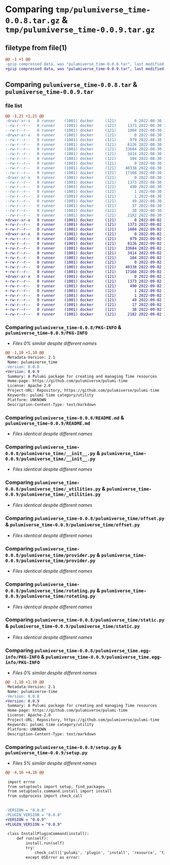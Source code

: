 # Comparing `tmp/pulumiverse_time-0.0.8.tar.gz` & `tmp/pulumiverse_time-0.0.9.tar.gz`

## filetype from file(1)

```diff
@@ -1 +1 @@
-gzip compressed data, was "pulumiverse_time-0.0.8.tar", last modified: Tue Aug 30 14:18:16 2022, max compression
+gzip compressed data, was "pulumiverse_time-0.0.9.tar", last modified: Fri Sep  2 16:46:22 2022, max compression
```

## Comparing `pulumiverse_time-0.0.8.tar` & `pulumiverse_time-0.0.9.tar`

### file list

```diff
@@ -1,21 +1,21 @@
-drwxr-xr-x   0 runner    (1001) docker     (121)        0 2022-08-30 14:18:16.638564 pulumiverse_time-0.0.8/
--rw-r--r--   0 runner    (1001) docker     (121)     1373 2022-08-30 14:18:16.638564 pulumiverse_time-0.0.8/PKG-INFO
--rw-r--r--   0 runner    (1001) docker     (121)     1004 2022-08-30 14:18:16.000000 pulumiverse_time-0.0.8/README.md
-drwxr-xr-x   0 runner    (1001) docker     (121)        0 2022-08-30 14:18:16.638564 pulumiverse_time-0.0.8/pulumiverse_time/
--rw-r--r--   0 runner    (1001) docker     (121)      979 2022-08-30 14:18:16.000000 pulumiverse_time-0.0.8/pulumiverse_time/__init__.py
--rw-r--r--   0 runner    (1001) docker     (121)     8126 2022-08-30 14:18:16.000000 pulumiverse_time-0.0.8/pulumiverse_time/_utilities.py
--rw-r--r--   0 runner    (1001) docker     (121)    33684 2022-08-30 14:18:16.000000 pulumiverse_time-0.0.8/pulumiverse_time/offset.py
--rw-r--r--   0 runner    (1001) docker     (121)     3414 2022-08-30 14:18:16.000000 pulumiverse_time-0.0.8/pulumiverse_time/provider.py
--rw-r--r--   0 runner    (1001) docker     (121)      104 2022-08-30 14:18:16.000000 pulumiverse_time-0.0.8/pulumiverse_time/pulumi-plugin.json
--rw-r--r--   0 runner    (1001) docker     (121)        0 2022-08-30 14:18:16.000000 pulumiverse_time-0.0.8/pulumiverse_time/py.typed
--rw-r--r--   0 runner    (1001) docker     (121)    40338 2022-08-30 14:18:16.000000 pulumiverse_time-0.0.8/pulumiverse_time/rotating.py
--rw-r--r--   0 runner    (1001) docker     (121)    17168 2022-08-30 14:18:16.000000 pulumiverse_time-0.0.8/pulumiverse_time/static.py
-drwxr-xr-x   0 runner    (1001) docker     (121)        0 2022-08-30 14:18:16.638564 pulumiverse_time-0.0.8/pulumiverse_time.egg-info/
--rw-r--r--   0 runner    (1001) docker     (121)     1373 2022-08-30 14:18:16.000000 pulumiverse_time-0.0.8/pulumiverse_time.egg-info/PKG-INFO
--rw-r--r--   0 runner    (1001) docker     (121)      490 2022-08-30 14:18:16.000000 pulumiverse_time-0.0.8/pulumiverse_time.egg-info/SOURCES.txt
--rw-r--r--   0 runner    (1001) docker     (121)        1 2022-08-30 14:18:16.000000 pulumiverse_time-0.0.8/pulumiverse_time.egg-info/dependency_links.txt
--rw-r--r--   0 runner    (1001) docker     (121)        1 2022-08-30 14:18:16.000000 pulumiverse_time-0.0.8/pulumiverse_time.egg-info/not-zip-safe
--rw-r--r--   0 runner    (1001) docker     (121)       49 2022-08-30 14:18:16.000000 pulumiverse_time-0.0.8/pulumiverse_time.egg-info/requires.txt
--rw-r--r--   0 runner    (1001) docker     (121)       17 2022-08-30 14:18:16.000000 pulumiverse_time-0.0.8/pulumiverse_time.egg-info/top_level.txt
--rw-r--r--   0 runner    (1001) docker     (121)       38 2022-08-30 14:18:16.638564 pulumiverse_time-0.0.8/setup.cfg
--rw-r--r--   0 runner    (1001) docker     (121)     2182 2022-08-30 14:18:16.000000 pulumiverse_time-0.0.8/setup.py
+drwxr-xr-x   0 runner    (1001) docker     (121)        0 2022-09-02 16:46:22.425514 pulumiverse_time-0.0.9/
+-rw-r--r--   0 runner    (1001) docker     (121)     1373 2022-09-02 16:46:22.425514 pulumiverse_time-0.0.9/PKG-INFO
+-rw-r--r--   0 runner    (1001) docker     (121)     1004 2022-09-02 16:46:22.000000 pulumiverse_time-0.0.9/README.md
+drwxr-xr-x   0 runner    (1001) docker     (121)        0 2022-09-02 16:46:22.425514 pulumiverse_time-0.0.9/pulumiverse_time/
+-rw-r--r--   0 runner    (1001) docker     (121)      979 2022-09-02 16:46:22.000000 pulumiverse_time-0.0.9/pulumiverse_time/__init__.py
+-rw-r--r--   0 runner    (1001) docker     (121)     8126 2022-09-02 16:46:22.000000 pulumiverse_time-0.0.9/pulumiverse_time/_utilities.py
+-rw-r--r--   0 runner    (1001) docker     (121)    33684 2022-09-02 16:46:22.000000 pulumiverse_time-0.0.9/pulumiverse_time/offset.py
+-rw-r--r--   0 runner    (1001) docker     (121)     3414 2022-09-02 16:46:22.000000 pulumiverse_time-0.0.9/pulumiverse_time/provider.py
+-rw-r--r--   0 runner    (1001) docker     (121)      104 2022-09-02 16:46:22.000000 pulumiverse_time-0.0.9/pulumiverse_time/pulumi-plugin.json
+-rw-r--r--   0 runner    (1001) docker     (121)        0 2022-09-02 16:46:22.000000 pulumiverse_time-0.0.9/pulumiverse_time/py.typed
+-rw-r--r--   0 runner    (1001) docker     (121)    40338 2022-09-02 16:46:22.000000 pulumiverse_time-0.0.9/pulumiverse_time/rotating.py
+-rw-r--r--   0 runner    (1001) docker     (121)    17168 2022-09-02 16:46:22.000000 pulumiverse_time-0.0.9/pulumiverse_time/static.py
+drwxr-xr-x   0 runner    (1001) docker     (121)        0 2022-09-02 16:46:22.425514 pulumiverse_time-0.0.9/pulumiverse_time.egg-info/
+-rw-r--r--   0 runner    (1001) docker     (121)     1373 2022-09-02 16:46:22.000000 pulumiverse_time-0.0.9/pulumiverse_time.egg-info/PKG-INFO
+-rw-r--r--   0 runner    (1001) docker     (121)      490 2022-09-02 16:46:22.000000 pulumiverse_time-0.0.9/pulumiverse_time.egg-info/SOURCES.txt
+-rw-r--r--   0 runner    (1001) docker     (121)        1 2022-09-02 16:46:22.000000 pulumiverse_time-0.0.9/pulumiverse_time.egg-info/dependency_links.txt
+-rw-r--r--   0 runner    (1001) docker     (121)        1 2022-09-02 16:46:22.000000 pulumiverse_time-0.0.9/pulumiverse_time.egg-info/not-zip-safe
+-rw-r--r--   0 runner    (1001) docker     (121)       49 2022-09-02 16:46:22.000000 pulumiverse_time-0.0.9/pulumiverse_time.egg-info/requires.txt
+-rw-r--r--   0 runner    (1001) docker     (121)       17 2022-09-02 16:46:22.000000 pulumiverse_time-0.0.9/pulumiverse_time.egg-info/top_level.txt
+-rw-r--r--   0 runner    (1001) docker     (121)       38 2022-09-02 16:46:22.425514 pulumiverse_time-0.0.9/setup.cfg
+-rw-r--r--   0 runner    (1001) docker     (121)     2182 2022-09-02 16:46:22.000000 pulumiverse_time-0.0.9/setup.py
```

### Comparing `pulumiverse_time-0.0.8/PKG-INFO` & `pulumiverse_time-0.0.9/PKG-INFO`

 * *Files 0% similar despite different names*

```diff
@@ -1,10 +1,10 @@
 Metadata-Version: 2.1
 Name: pulumiverse_time
-Version: 0.0.8
+Version: 0.0.9
 Summary: A Pulumi package for creating and managing Time resources
 Home-page: https://github.com/pulumiverse/pulumi-time
 License: Apache-2.0
 Project-URL: Repository, https://github.com/pulumiverse/pulumi-time
 Keywords: pulumi time category/utility
 Platform: UNKNOWN
 Description-Content-Type: text/markdown
```

### Comparing `pulumiverse_time-0.0.8/README.md` & `pulumiverse_time-0.0.9/README.md`

 * *Files identical despite different names*

### Comparing `pulumiverse_time-0.0.8/pulumiverse_time/__init__.py` & `pulumiverse_time-0.0.9/pulumiverse_time/__init__.py`

 * *Files identical despite different names*

### Comparing `pulumiverse_time-0.0.8/pulumiverse_time/_utilities.py` & `pulumiverse_time-0.0.9/pulumiverse_time/_utilities.py`

 * *Files identical despite different names*

### Comparing `pulumiverse_time-0.0.8/pulumiverse_time/offset.py` & `pulumiverse_time-0.0.9/pulumiverse_time/offset.py`

 * *Files identical despite different names*

### Comparing `pulumiverse_time-0.0.8/pulumiverse_time/provider.py` & `pulumiverse_time-0.0.9/pulumiverse_time/provider.py`

 * *Files identical despite different names*

### Comparing `pulumiverse_time-0.0.8/pulumiverse_time/rotating.py` & `pulumiverse_time-0.0.9/pulumiverse_time/rotating.py`

 * *Files identical despite different names*

### Comparing `pulumiverse_time-0.0.8/pulumiverse_time/static.py` & `pulumiverse_time-0.0.9/pulumiverse_time/static.py`

 * *Files identical despite different names*

### Comparing `pulumiverse_time-0.0.8/pulumiverse_time.egg-info/PKG-INFO` & `pulumiverse_time-0.0.9/pulumiverse_time.egg-info/PKG-INFO`

 * *Files 0% similar despite different names*

```diff
@@ -1,10 +1,10 @@
 Metadata-Version: 2.1
 Name: pulumiverse-time
-Version: 0.0.8
+Version: 0.0.9
 Summary: A Pulumi package for creating and managing Time resources
 Home-page: https://github.com/pulumiverse/pulumi-time
 License: Apache-2.0
 Project-URL: Repository, https://github.com/pulumiverse/pulumi-time
 Keywords: pulumi time category/utility
 Platform: UNKNOWN
 Description-Content-Type: text/markdown
```

### Comparing `pulumiverse_time-0.0.8/setup.py` & `pulumiverse_time-0.0.9/setup.py`

 * *Files 5% similar despite different names*

```diff
@@ -4,16 +4,16 @@
 
 import errno
 from setuptools import setup, find_packages
 from setuptools.command.install import install
 from subprocess import check_call
 
 
-VERSION = "0.0.8"
-PLUGIN_VERSION = "0.0.8"
+VERSION = "0.0.9"
+PLUGIN_VERSION = "0.0.9"
 
 class InstallPluginCommand(install):
     def run(self):
         install.run(self)
         try:
             check_call(['pulumi', 'plugin', 'install', 'resource', 'time', PLUGIN_VERSION, '--server', 'github://api.github.com/pulumiverse/pulumi-time'])
         except OSError as error:
```

